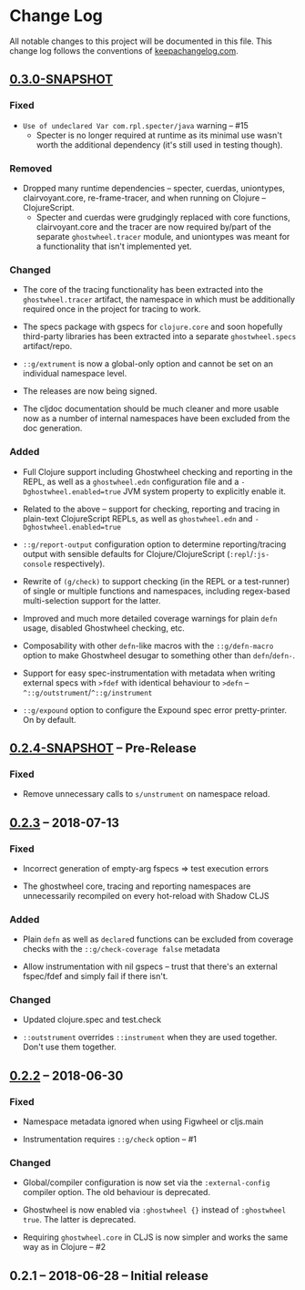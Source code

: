 # Change Log
All notable changes to this project will be documented in this file. This change log follows the conventions of [keepachangelog.com](http://keepachangelog.com/).

## [0.3.0-SNAPSHOT] 

### Fixed

- `Use of undeclared Var com.rpl.specter/java` warning – #15
  - Specter is no longer required at runtime as its minimal use wasn't worth the additional dependency (it's still used in testing though). 

### Removed

- Dropped many runtime dependencies – specter, cuerdas, uniontypes, clairvoyant.core, re-frame-tracer, and when running on Clojure – ClojureScript.
  - Specter and cuerdas were grudgingly replaced with core functions, clairvoyant.core and the tracer are now required by/part of the separate `ghostwheel.tracer` module, and uniontypes was meant for a functionality that isn't implemented yet.

### Changed

- The core of the tracing functionality has been extracted into the `ghostwheel.tracer` artifact, the namespace in which must be additionally required once in the project for tracing to work.

- The specs package with gspecs for `clojure.core` and soon hopefully third-party libraries has been extracted into a separate `ghostwheel.specs` artifact/repo.

- `::g/extrument` is now a global-only option and cannot be set on an individual namespace level.

- The releases are now being signed.

- The cljdoc documentation should be much cleaner and more usable now as a number of internal namespaces have been excluded from the doc generation.

### Added

- Full Clojure support including Ghostwheel checking and reporting in the REPL, as well as a `ghostwheel.edn` configuration file and a `-Dghostwheel.enabled=true` JVM system property to explicitly enable it.

- Related to the above – support for checking, reporting and tracing in plain-text ClojureScript REPLs, as well as `ghostwheel.edn` and `-Dghostwheel.enabled=true` 

- `::g/report-output` configuration option to determine reporting/tracing output with sensible defaults for Clojure/ClojureScript (`:repl`/`:js-console` respectively).

- Rewrite of `(g/check)` to support checking (in the REPL or a test-runner) of single or multiple functions and namespaces, including regex-based multi-selection support for the latter.

- Improved and much more detailed coverage warnings for plain `defn` usage, disabled Ghostwheel checking, etc.

- Composability with other `defn`-like macros with the `::g/defn-macro` option to make Ghostwheel desugar to something other than `defn`/`defn-`.

- Support for easy spec-instrumentation with metadata when writing external specs with `>fdef` with identical behaviour to `>defn` – `^::g/outstrument`/`^::g/instrument`

- `::g/expound` option to configure the Expound spec error pretty-printer. On by default.


## [0.2.4-SNAPSHOT] – Pre-Release

### Fixed

- Remove unnecessary calls to `s/unstrument` on namespace reload.

## [0.2.3] – 2018-07-13

### Fixed

- Incorrect generation of empty-arg fspecs => test execution errors

- The ghostwheel core, tracing and reporting namespaces are unnecessarily recompiled on every hot-reload with Shadow CLJS

### Added

- Plain `defn` as well as `declare`d functions can be excluded from coverage checks with the `::g/check-coverage false` metadata

- Allow instrumentation with nil gspecs – trust that there's an external fspec/fdef and simply fail if there isn't.

### Changed

- Updated clojure.spec and test.check

- `::outstrument` overrides `::instrument` when they are used together. Don't use them together. 

## [0.2.2] – 2018-06-30

### Fixed

- Namespace metadata ignored when using Figwheel or cljs.main

- Instrumentation requires `::g/check` option – #1

### Changed

- Global/compiler configuration is now set via the `:external-config` compiler option. The old behaviour is deprecated.

- Ghostwheel is now enabled via `:ghostwheel {}` instead of `:ghostwheel true`. The latter is deprecated.

- Requiring `ghostwheel.core` in CLJS is now simpler and works the same way as in Clojure – #2

## 0.2.1 – 2018-06-28 – Initial release

[0.3.0]: https://github.com/gnl/ghostwheel/compare/v0.2.3...v0.3.0
[0.3.0-SNAPSHOT]: https://github.com/gnl/ghostwheel/compare/v0.2.3...HEAD
[0.2.4-SNAPSHOT]: https://github.com/gnl/ghostwheel/compare/v0.2.3...HEAD
[0.2.3]: https://github.com/gnl/ghostwheel/compare/v0.2.2...v0.2.3
[0.2.2]: https://github.com/gnl/ghostwheel/compare/v0.2.1...v0.2.2
